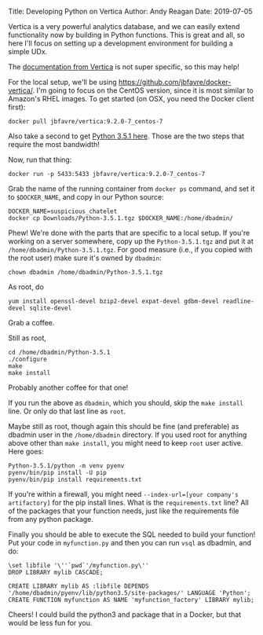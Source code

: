 Title: Developing Python on Vertica
Author: Andy Reagan
Date: 2019-07-05

Vertica is a very powerful analytics database,
and we can easily extend functionality now by building in Python functions.
This is great and all,
so here I'll focus on setting up a development environment for building a simple UDx.

The [documentation from Vertica](https://www.vertica.com/docs/9.2.x/HTML/Content/Authoring/ExtendingVertica/UDx/DevEnvironment.htm) is not super specific, so this may help!

For the local setup, we'll be using https://github.com/jbfavre/docker-vertica/.
I'm going to focus on the CentOS version, since it is most similar to Amazon's RHEL images.
To get started (on OSX, you need the Docker client first):

```
docker pull jbfavre/vertica:9.2.0-7_centos-7
```

Also take a second to get [Python 3.5.1 here](https://www.python.org/downloads/release/python-351/).
Those are the two steps that require the most bandwidth!

Now, run that thing:

```
docker run -p 5433:5433 jbfavre/vertica:9.2.0-7_centos-7
```

Grab the name of the running container from `docker ps` command, and set it to `$DOCKER_NAME`, and copy in our Python source:

```
DOCKER_NAME=suspicious_chatelet
docker cp Downloads/Python-3.5.1.tgz $DOCKER_NAME:/home/dbadmin/
```

Phew! We're done with the parts that are specific to a local setup.
If you're working on a server somewhere, copy up the `Python-3.5.1.tgz`
and put it at `/home/dbadmin/Python-3.5.1.tgz`.
For good measure (i.e., if you copied with the root user) make sure it's owned by `dbadmin`:

```
chown dbadmin /home/dbadmin/Python-3.5.1.tgz
```

As root, do
```
yum install openssl-devel bzip2-devel expat-devel gdbm-devel readline-devel sqlite-devel
```

Grab a coffee.

Still as root,

```
cd /home/dbadmin/Python-3.5.1
./configure
make
make install
```

Probably another coffee for that one!

If you run the above as `dbadmin`, which you should, skip the `make install` line.
Or only do that last line as `root`.

Maybe still as root, though again this should be fine (and preferable) as dbadmin user in the `/home/dbadmin` directory. If you used root for anything above other than `make install`, you might need to keep `root` user active. Here goes:

```
Python-3.5.1/python -m venv pyenv
pyenv/bin/pip install -U pip
pyenv/bin/pip install requirements.txt
```

If you're within a firewall, you might need `--index-url=[your company's artifactory]` for the pip install lines.
What is the `requirements.txt` line? All of the packages that your function needs,
just like the requirements file from any python package.

Finally you should be able to execute the SQL needed to build your function!
Put your code in `myfunction.py` and then you can run `vsql` as dbadmin, and do:

```
\set libfile '\''`pwd`'/myfunction.py\''
DROP LIBRARY mylib CASCADE;

CREATE LIBRARY mylib AS :libfile DEPENDS '/home/dbadmin/pyenv/lib/python3.5/site-packages/' LANGUAGE 'Python';
CREATE FUNCTION myfunction AS NAME 'myfunction_factory' LIBRARY mylib;
```

Cheers!
I could build the python3 and package that in a Docker,
but that would be less fun for you.
